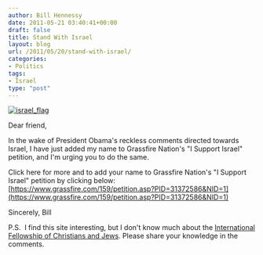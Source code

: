 ```yaml
---
author: Bill Hennessy
date: 2011-05-21 03:40:41+00:00
draft: false
title: Stand With Israel
layout: blog
url: /2011/05/20/stand-with-israel/
categories:
- Politics
tags:
- Israel
type: "post"
---
```


[![israel_flag](https://hennessysview.com/wp-content/uploads/2011/05/israel_flag_thumb.jpg)
](https://hennessysview.com/wp-content/uploads/2011/05/israel_flag.jpg)

Dear friend,

In the wake of President Obama's reckless comments directed
towards Israel, I have just added my name to Grassfire Nation's
"I Support Israel" petition, and I'm urging you to do the same.

Click here for more and to add your name to Grassfire Nation's
"I Support Israel" petition by clicking below:
[https://www.grassfire.com/159/petition.asp?PID=31372586&NID=1](https://www.grassfire.com/159/petition.asp?PID=31372586&NID=1)

Sincerely,
Bill

P.S.  I find this site interesting, but I don't know much about the [International Fellowship of Christians and Jews](https://www.ifcj.org/site/PageNavigator/sfi_home). Please share your knowledge in the comments.
